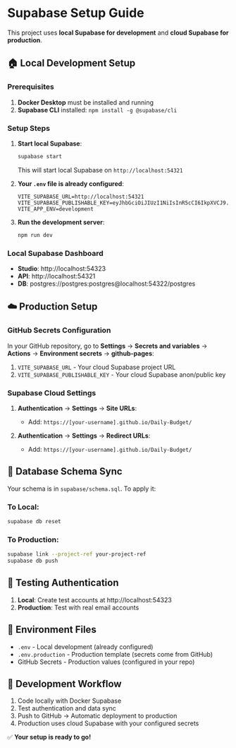 # Supabase Setup Guide

This project uses **local Supabase for development** and **cloud Supabase for production**.

## 🏠 Local Development Setup

### Prerequisites
1. **Docker Desktop** must be installed and running
2. **Supabase CLI** installed: `npm install -g @supabase/cli`

### Setup Steps

1. **Start local Supabase**:
   ```bash
   supabase start
   ```
   This will start local Supabase on `http://localhost:54321`

2. **Your `.env` file is already configured**:
   ```
   VITE_SUPABASE_URL=http://localhost:54321
   VITE_SUPABASE_PUBLISHABLE_KEY=eyJhbGciOiJIUzI1NiIsInR5cCI6IkpXVCJ9...
   VITE_APP_ENV=development
   ```

3. **Run the development server**:
   ```bash
   npm run dev
   ```

### Local Supabase Dashboard
- **Studio**: http://localhost:54323
- **API**: http://localhost:54321
- **DB**: postgres://postgres:postgres@localhost:54322/postgres

## ☁️ Production Setup

### GitHub Secrets Configuration
In your GitHub repository, go to **Settings** → **Secrets and variables** → **Actions** → **Environment secrets** → **github-pages**:

1. `VITE_SUPABASE_URL` - Your cloud Supabase project URL
2. `VITE_SUPABASE_PUBLISHABLE_KEY` - Your cloud Supabase anon/public key

### Supabase Cloud Settings
1. **Authentication** → **Settings** → **Site URLs**:
   - Add: `https://[your-username].github.io/Daily-Budget/`

2. **Authentication** → **Settings** → **Redirect URLs**:
   - Add: `https://[your-username].github.io/Daily-Budget/`

## 🔄 Database Schema Sync

Your schema is in `supabase/schema.sql`. To apply it:

### To Local:
```bash
supabase db reset
```

### To Production:
```bash
supabase link --project-ref your-project-ref
supabase db push
```

## 🧪 Testing Authentication

1. **Local**: Create test accounts at http://localhost:54323
2. **Production**: Test with real email accounts

## 📁 Environment Files

- `.env` - Local development (already configured)
- `.env.production` - Production template (secrets come from GitHub)
- GitHub Secrets - Production values (configured in your repo)

## 🚀 Development Workflow

1. Code locally with Docker Supabase
2. Test authentication and data sync
3. Push to GitHub → Automatic deployment to production
4. Production uses cloud Supabase with your configured secrets

✅ **Your setup is ready to go!**